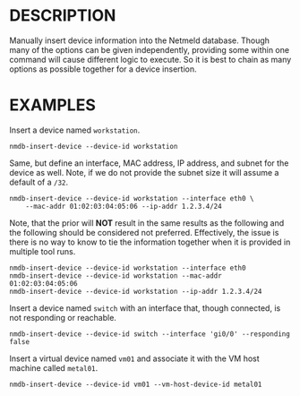 DESCRIPTION
===========

Manually insert device information into the Netmeld database.
Though many of the options can be given independently, providing some within
one command will cause different logic to execute.  So it is best to chain as
many options as possible together for a device insertion.


EXAMPLES
========

Insert a device named `workstation`.
```
nmdb-insert-device --device-id workstation
```

Same, but define an interface, MAC address, IP address, and subnet for the
device as well.  Note, if we do not provide the subnet size it will assume
a default of a `/32`.
```
nmdb-insert-device --device-id workstation --interface eth0 \
    --mac-addr 01:02:03:04:05:06 --ip-addr 1.2.3.4/24
```

Note, that the prior will **NOT** result in the same results as the following
and the following should be considered not preferred.  Effectively, the issue
is there is no way to know to tie the information together when it is provided
in multiple tool runs.
```
nmdb-insert-device --device-id workstation --interface eth0
nmdb-insert-device --device-id workstation --mac-addr 01:02:03:04:05:06
nmdb-insert-device --device-id workstation --ip-addr 1.2.3.4/24
```

Insert a device named `switch` with an interface that, though connected, is
not responding or reachable.
```
nmdb-insert-device --device-id switch --interface 'gi0/0' --responding false
```

Insert a virtual device named `vm01` and associate it with the VM host machine
called `metal01`.
```
nmdb-insert-device --device-id vm01 --vm-host-device-id metal01
```
